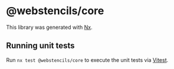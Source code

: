 # @webstencils/core

This library was generated with [Nx](https://nx.dev).

## Running unit tests

Run `nx test @webstencils/core` to execute the unit tests via [Vitest](https://vitest.dev/).
